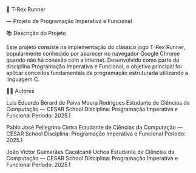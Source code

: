 🦖 T-Rex Runner

— Projeto de Programação Imperativa e Funcional 

📚 Descrição do Projeto

Este projeto consiste na implementação do clássico jogo T-Rex Runner, popularmente conhecido por aparecer no navegador Google Chrome quando não há conexão com a internet. Desenvolvido como parte da disciplina Programação Imperativa e Funcional, o objetivo principal foi aplicar conceitos fundamentais da programação estruturada utilizando a linguagem C.

👨‍💻 Autores

Luis Eduardo Bérard de Paiva Moura Rodrigues
Estudante de Ciências da Computação — CESAR School
Disciplina: Programação Imperativa e Funcional
Período: 2025.1

Pablo José Pellegrino Cintra
Estudante de Ciências da Computação — CESAR School
Disciplina: Programação Imperativa e Funcional
Período: 2025.1

João Victor Guimarães Cacalcanti Uchoa
Estudante de Ciências da Computação — CESAR School
Disciplina: Programação Imperativa e Funcional
Período: 2025.1


